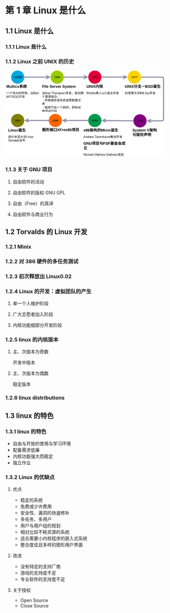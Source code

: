 # 第 1 章 Linux 是什么

## 1.1 Linux 是什么

### 1.1.1 Linux 是什么

### 1.1.2 Linux 之前 UNIX 的历史

![Linux之前UNIX历史](../resources/images/Linux之前UNIX的历史.png)

### 1.1.3 关于 GNU 项目

1. 自由软件的活动

2. 自由软件的版权 GNU GPL

3. 自由（Free）的真谛

4. 自由软件与商业行为

## 1.2 Torvalds 的 Linux 开发

### 1.2.1 Minix

### 1.2.2 对 386 硬件的多任务测试

### 1.2.3 初次释放出 Linux0.02

### 1.2.4 Linux 的开发：虚拟团队的产生

1. 单一个人维护阶段

2. 广大志愿者加入阶段

3. 内核功能细部分开发阶段

### 1.2.5 linux 的内核版本

1. 主、次版本为奇数

    开发中版本

2. 主、次版本为偶数

    稳定版本

### 1.2.6 linux distributions

## 1.3 linux 的特色

### 1.3.1 linux 的特色

-   自由与开放的使用与学习环境
-   配备需求低廉
-   内核功能强大而稳定
-   独立作业

### 1.3.2 Linux 的优缺点

1. 优点

    - 稳定的系统
    - 免费或少许费用
    - 安全性、漏洞的快速修补
    - 多任务、多用户
    - 用户与用户组的规划
    - 相对比较不耗资源的系统
    - 适合需要小内核程序的嵌入式系统
    - 整合度佳且多样的图形用户界面

2. 改进

    - 没有特定的支持厂商
    - 游戏的支持度不足
    - 专业软件的支持度不足

3. 关于授权

    - Open Source
    - Close Source
